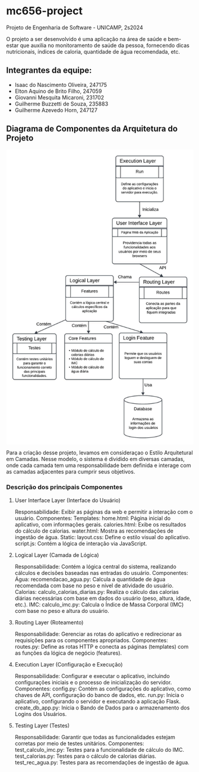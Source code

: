 # mc656-project
Projeto de Engenharia de Software - UNICAMP, 2s2024

O projeto a ser desenvolvido é uma aplicação na área de saúde e bem-estar que auxilia no monitoramento de saúde da pessoa, fornecendo dicas nutricionais, índices de caloria, quantidade de água recomendada, etc.

## Integrantes da equipe:

* Isaac do Nascimento Oliveira, 247175
* Elton Aquino de Brito Filho, 247059
* Giovanni Mesquita Micaroni, 231702
* Guilherme Buzzetti de Souza, 235883
* Guilherme Azevedo Horn, 247127

## Diagrama de Componentes da Arquitetura do Projeto

<img src="images/Mapa conceitual.jpeg" alt="Mapa conceitual" width="700" align="center">

Para a criação desse projeto, levamos em consideraçao o Estilo Arquitetural em Camadas. Nesse modelo, o sistema é dividido em diversas camadas, onde cada camada tem uma responsabilidade bem definida e interage com as camadas adjacentes para cumprir seus objetivos.

### Descrição dos principais Componentes

1. User Interface Layer (Interface do Usuário)

    Responsabilidade: Exibir as páginas da web e permitir a interação com o usuário.
    Componentes:
        Templates:
            home.html: Página inicial do aplicativo, com informações gerais.
            calories.html: Exibe os resultados do cálculo de calorias.
            water.html: Mostra as recomendações de ingestão de água.
        Static:
            layout.css: Define o estilo visual do aplicativo.
            script.js: Contém a lógica de interação via JavaScript.

2. Logical Layer (Camada de Lógica)

    Responsabilidade: Contém a lógica central do sistema, realizando cálculos e decisões baseadas nas entradas do usuário.
    Componentes:
        Água:
            recomendacao_agua.py: Calcula a quantidade de água recomendada com base no peso e nível de atividade do usuário.
        Calorias:
            calculo_calorias_diarias.py: Realiza o cálculo das calorias diárias necessárias com base em dados do usuário (peso, altura, idade, etc.).
        IMC:
            calculo_imc.py: Calcula o Índice de Massa Corporal (IMC) com base no peso e altura do usuário.

3. Routing Layer (Roteamento)

    Responsabilidade: Gerenciar as rotas do aplicativo e redirecionar as requisições para os componentes apropriados.
    Componentes:
        routes.py: Define as rotas HTTP e conecta as páginas (templates) com as funções da lógica de negócio (features).

4. Execution Layer (Configuração e Execução)

    Responsabilidade: Configurar e executar o aplicativo, incluindo configurações iniciais e o processo de inicialização do servidor.
    Componentes:
        config.py: Contém as configurações do aplicativo, como chaves de API, configuração do banco de dados, etc.
        run.py: Inicia o aplicativo, configurando o servidor e executando a aplicação Flask.
        create_db_app.py: Inicia o Bando de Dados para o armazenamento dos Logins dos Usuários.

5. Testing Layer (Testes)

    Responsabilidade: Garantir que todas as funcionalidades estejam corretas por meio de testes unitários.
    Componentes:
        test_calculo_imc.py: Testes para a funcionalidade de cálculo do IMC.
        test_calorias.py: Testes para o cálculo de calorias diárias.
        test_rec_agua.py: Testes para as recomendações de ingestão de água.